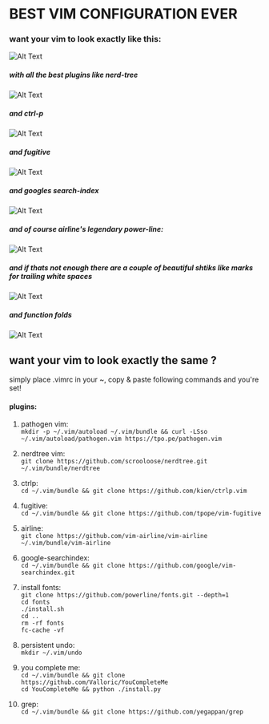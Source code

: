 # BEST VIM CONFIGURATION EVER
### want your vim to look exactly like this:  
![Alt Text](https://github.com/mantinband/best-vim-config-ever/blob/master/gifs/playing_around.gif)

##### with all the best plugins like nerd-tree  
![Alt Text](https://github.com/mantinband/best-vim-config-ever/blob/master/gifs/nerdtree.gif)

##### and ctrl-p  
![Alt Text](https://github.com/mantinband/best-vim-config-ever/blob/master/gifs/ctrlp.gif)

##### and fugitive 
![Alt Text](https://github.com/mantinband/best-vim-config-ever/blob/master/gifs/fugitive.gif)

##### and googles search-index  
![Alt Text](https://github.com/mantinband/best-vim-config-ever/blob/master/gifs/search.gif)

##### and of course airline's legendary power-line:  
![Alt Text](https://github.com/mantinband/best-vim-config-ever/blob/master/gifs/buffers.gif)

##### and if thats not enough there are a couple of beautiful shtiks like marks for trailing white spaces  
![Alt Text](https://github.com/mantinband/best-vim-config-ever/blob/master/gifs/extra_spaces.gif)

##### and function folds  
![Alt Text](https://github.com/mantinband/best-vim-config-ever/blob/master/gifs/folds.gif)


## want your vim to look exactly the same ? 
 simply place .vimrc in your ~, copy & paste following commands and you're set!  


#### plugins:  

1. pathogen vim:  
     ` mkdir -p ~/.vim/autoload ~/.vim/bundle && curl -LSso ~/.vim/autoload/pathogen.vim https://tpo.pe/pathogen.vim `  

2. nerdtree vim:  
     ` git clone https://github.com/scrooloose/nerdtree.git ~/.vim/bundle/nerdtree `  

3. ctrlp:  
     ` cd ~/.vim/bundle && git clone https://github.com/kien/ctrlp.vim `  

4. fugitive:  
     ` cd ~/.vim/bundle && git clone https://github.com/tpope/vim-fugitive `  

5. airline:  
     ` git clone https://github.com/vim-airline/vim-airline ~/.vim/bundle/vim-airline `  

6. google-searchindex:  
     ` cd ~/.vim/bundle && git clone https://github.com/google/vim-searchindex.git `  

7. install fonts:  
     ` git clone https://github.com/powerline/fonts.git --depth=1 `  
     ` cd fonts `  
     ` ./install.sh `  
     ` cd .. `  
     ` rm -rf fonts `  
     ` fc-cache -vf `  

8. persistent undo:  
     ` mkdir ~/.vim/undo `  

9. you complete me:  
     ` cd ~/.vim/bundle && git clone https://github.com/Valloric/YouCompleteMe `  
     ` cd YouCompleteMe && python ./install.py `  

10. grep:  
    ` cd ~/.vim/bundle && git clone https://github.com/yegappan/grep `  
